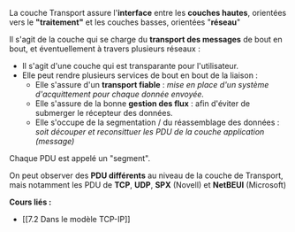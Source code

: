 La couche Transport assure l'**interface** entre les **couches hautes**, orientées vers le **"traitement"** et les couches basses, orientées "**réseau**"

Il s'agit de la couche qui se charge du **transport des messages** de bout en bout, et éventuellement à travers plusieurs réseaux :
- Il s'agit d'une couche qui est transparante pour l'utilisateur.
- Elle peut rendre plusieurs services de bout en bout de la liaison : 
	- Elle s'assure d'un **transport fiable** : *mise en place d'un système d'acquittement pour chaque donnée envoyée.*
	- Elle s'assure de la bonne **gestion des flux** : afin d'éviter de submerger le récepteur des données.
	- Elle s'occupe de la segmentation / du réassemblage des données : *soit découper et reconsittuer les PDU de la couche application (message)*

Chaque PDU est appelé un "segment".

On peut observer des **PDU différents** au niveau de la couche de Transport, mais notamment les PDU de **TCP**, **UDP**, **SPX** (Novell) et **NetBEUI** (Microsoft)


**Cours liés :**
- [[7.2 Dans le modèle TCP-IP]]